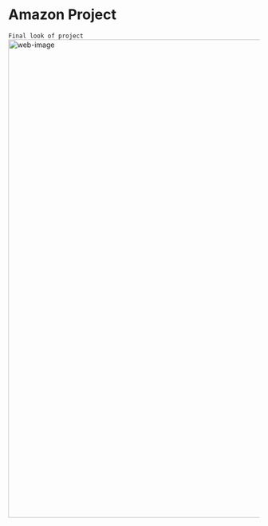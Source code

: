 # Amazon Project

``` Final look of project ```
<img width="960" alt="web-image" src="https://github.com/user-attachments/assets/221a4682-7791-46c4-90a0-9a832dfc017e">


